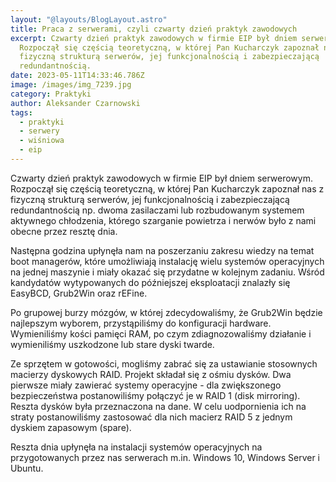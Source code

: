 ```yaml
---
layout: "@layouts/BlogLayout.astro"
title: Praca z serwerami, czyli czwarty dzień praktyk zawodowych
excerpt: Czwarty dzień praktyk zawodowych w firmie EIP był dniem serwerowym.
  Rozpoczął się częścią teoretyczną, w której Pan Kucharczyk zapoznał nas z
  fizyczną strukturą serwerów, jej funkcjonalnością i zabezpieczającą
  redundantnością.
date: 2023-05-11T14:33:46.786Z
image: /images/img_7239.jpg
category: Praktyki
author: Aleksander Czarnowski
tags:
  - praktyki
  - serwery
  - wiśniowa
  - eip
---
```

Czwarty dzień praktyk zawodowych w firmie EIP był dniem serwerowym. Rozpoczął się częścią teoretyczną, w której Pan Kucharczyk zapoznał nas z fizyczną strukturą serwerów, jej funkcjonalnością i zabezpieczającą redundantnością np. dwoma zasilaczami lub rozbudowanym systemem aktywnego chłodzenia, którego szarganie powietrza i nerwów było z nami obecne przez resztę dnia.

Następna godzina upłynęła nam na poszerzaniu zakresu wiedzy na temat boot managerów, które umożliwiają instalację wielu systemów operacyjnych na jednej maszynie i miały okazać się przydatne w kolejnym zadaniu. Wśród kandydatów wytypowanych do późniejszej eksploatacji znalazły się EasyBCD, Grub2Win oraz rEFine.

Po grupowej burzy mózgów, w której zdecydowaliśmy, że Grub2Win będzie najlepszym wyborem, przystąpiliśmy do konfiguracji hardware. Wymieniliśmy kości pamięci RAM, po czym zdiagnozowaliśmy działanie i wymieniliśmy uszkodzone lub stare dyski twarde.

Ze sprzętem w gotowości, mogliśmy zabrać się za ustawianie stosownych macierzy dyskowych RAID. Projekt składał się z ośmiu dysków. Dwa pierwsze miały zawierać systemy operacyjne - dla zwiększonego bezpieczeństwa postanowiliśmy połączyć je w RAID 1 (disk mirroring). Reszta dysków była przeznaczona na dane. W celu uodpornienia ich na straty postanowiliśmy zastosować dla nich macierz RAID 5 z jednym dyskiem zapasowym (spare).

Reszta dnia upłynęła na instalacji systemów operacyjnych na przygotowanych przez nas serwerach m.in. Windows 10, Windows Server i Ubuntu.